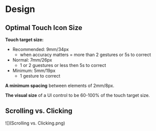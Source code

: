 # Design

## Optimal Touch Icon Size

**Touch target size:**
- Recommended: 9mm/34px
   - when accuracy matters = more than 2 gestures or 5s to correct
- Normal: 7mm/26px
   - 1 or 2 guestures or less then 5s to correct
- Minimum: 5mm/19px
   - 1 gesture to correct

**A minimum spacing** between elements of 2mm/8px.

**The visual size** of a UI control to be 60-100% of the touch target size.

## Scrolling vs. Clicking

![](Scrolling vs. Clicking.png)